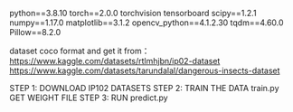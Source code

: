 python==3.8.10
torch==2.0.0
torchvision
tensorboard
scipy==1.2.1
numpy==1.17.0
matplotlib==3.1.2
opencv_python==4.1.2.30
tqdm==4.60.0
Pillow==8.2.0

dataset coco format
and get it from：
https://www.kaggle.com/datasets/rtlmhjbn/ip02-dataset
https://www.kaggle.com/datasets/tarundalal/dangerous-insects-dataset
 

STEP 1: DOWNLOAD IP102 DATASETS
STEP 2: TRAIN THE DATA train.py GET WEIGHT FILE
STEP 3: RUN predict.py
